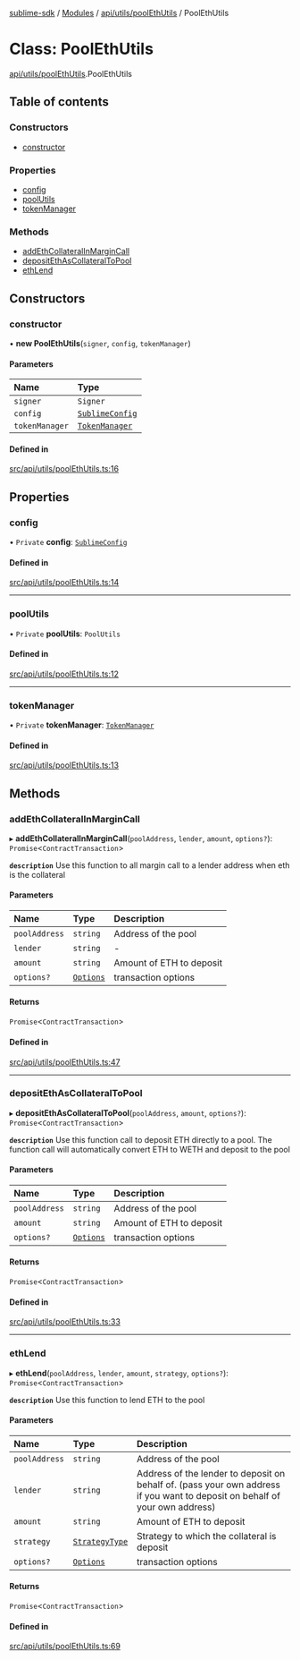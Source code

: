 [sublime-sdk](../README.md) / [Modules](../modules.md) / [api/utils/poolEthUtils](../modules/api_utils_poolEthUtils.md) / PoolEthUtils

# Class: PoolEthUtils

[api/utils/poolEthUtils](../modules/api_utils_poolEthUtils.md).PoolEthUtils

## Table of contents

### Constructors

- [constructor](api_utils_poolEthUtils.PoolEthUtils.md#constructor)

### Properties

- [config](api_utils_poolEthUtils.PoolEthUtils.md#config)
- [poolUtils](api_utils_poolEthUtils.PoolEthUtils.md#poolutils)
- [tokenManager](api_utils_poolEthUtils.PoolEthUtils.md#tokenmanager)

### Methods

- [addEthCollateralInMarginCall](api_utils_poolEthUtils.PoolEthUtils.md#addethcollateralinmargincall)
- [depositEthAsCollateralToPool](api_utils_poolEthUtils.PoolEthUtils.md#depositethascollateraltopool)
- [ethLend](api_utils_poolEthUtils.PoolEthUtils.md#ethlend)

## Constructors

### constructor

• **new PoolEthUtils**(`signer`, `config`, `tokenManager`)

#### Parameters

| Name | Type |
| :------ | :------ |
| `signer` | `Signer` |
| `config` | [`SublimeConfig`](../interfaces/types_sublimeConfig.SublimeConfig.md) |
| `tokenManager` | [`TokenManager`](tokenManager.TokenManager.md) |

#### Defined in

[src/api/utils/poolEthUtils.ts:16](https://github.com/sublime-finance/sublime-sdk/blob/e0a8c27/src/api/utils/poolEthUtils.ts#L16)

## Properties

### config

• `Private` **config**: [`SublimeConfig`](../interfaces/types_sublimeConfig.SublimeConfig.md)

#### Defined in

[src/api/utils/poolEthUtils.ts:14](https://github.com/sublime-finance/sublime-sdk/blob/e0a8c27/src/api/utils/poolEthUtils.ts#L14)

___

### poolUtils

• `Private` **poolUtils**: `PoolUtils`

#### Defined in

[src/api/utils/poolEthUtils.ts:12](https://github.com/sublime-finance/sublime-sdk/blob/e0a8c27/src/api/utils/poolEthUtils.ts#L12)

___

### tokenManager

• `Private` **tokenManager**: [`TokenManager`](tokenManager.TokenManager.md)

#### Defined in

[src/api/utils/poolEthUtils.ts:13](https://github.com/sublime-finance/sublime-sdk/blob/e0a8c27/src/api/utils/poolEthUtils.ts#L13)

## Methods

### addEthCollateralInMarginCall

▸ **addEthCollateralInMarginCall**(`poolAddress`, `lender`, `amount`, `options?`): `Promise`<`ContractTransaction`\>

**`description`** Use this function to all margin call to a lender address when eth is the collateral

#### Parameters

| Name | Type | Description |
| :------ | :------ | :------ |
| `poolAddress` | `string` | Address of the pool |
| `lender` | `string` | - |
| `amount` | `string` | Amount of ETH to deposit |
| `options?` | [`Options`](../interfaces/types_Types.Options.md) | transaction options |

#### Returns

`Promise`<`ContractTransaction`\>

#### Defined in

[src/api/utils/poolEthUtils.ts:47](https://github.com/sublime-finance/sublime-sdk/blob/e0a8c27/src/api/utils/poolEthUtils.ts#L47)

___

### depositEthAsCollateralToPool

▸ **depositEthAsCollateralToPool**(`poolAddress`, `amount`, `options?`): `Promise`<`ContractTransaction`\>

**`description`** Use this function call to deposit ETH directly to a pool. The function call will automatically convert ETH to WETH and deposit to the pool

#### Parameters

| Name | Type | Description |
| :------ | :------ | :------ |
| `poolAddress` | `string` | Address of the pool |
| `amount` | `string` | Amount of ETH to deposit |
| `options?` | [`Options`](../interfaces/types_Types.Options.md) | transaction options |

#### Returns

`Promise`<`ContractTransaction`\>

#### Defined in

[src/api/utils/poolEthUtils.ts:33](https://github.com/sublime-finance/sublime-sdk/blob/e0a8c27/src/api/utils/poolEthUtils.ts#L33)

___

### ethLend

▸ **ethLend**(`poolAddress`, `lender`, `amount`, `strategy`, `options?`): `Promise`<`ContractTransaction`\>

**`description`** Use this function to lend ETH to the pool

#### Parameters

| Name | Type | Description |
| :------ | :------ | :------ |
| `poolAddress` | `string` | Address of the pool |
| `lender` | `string` | Address of the lender to deposit on behalf of. (pass your own address if you want to deposit on behalf of your own address) |
| `amount` | `string` | Amount of ETH to deposit |
| `strategy` | [`StrategyType`](../enums/types_Types.StrategyType.md) | Strategy to which the collateral is deposit |
| `options?` | [`Options`](../interfaces/types_Types.Options.md) | transaction options |

#### Returns

`Promise`<`ContractTransaction`\>

#### Defined in

[src/api/utils/poolEthUtils.ts:69](https://github.com/sublime-finance/sublime-sdk/blob/e0a8c27/src/api/utils/poolEthUtils.ts#L69)
